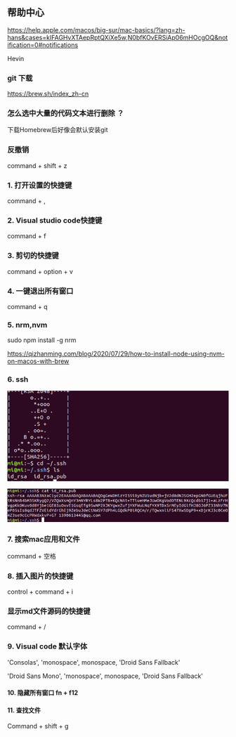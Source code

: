 ## 帮助中心

https://help.apple.com/macos/big-sur/mac-basics/?lang=zh-hans&cases=kIFAGHvXTAepRptQXiXe5w,N0bfKOvERSiAp06mHOcgOQ&notification=0#notifications

Hevin

### git 下载

https://brew.sh/index_zh-cn 

### 怎么选中大量的代码文本进行删除 ？

下载Homebrew后好像会默认安装git

### 反撤销

command + shift + z



### 1. 打开设置的快捷键 

command + ,

### 2. Visual studio code快捷键

command + f

### 3. 剪切的快捷键

command + option + v

### 4. 一键退出所有窗口

command + q

### 5. nrm,nvm

sudo npm install -g nrm

https://qizhanming.com/blog/2020/07/29/how-to-install-node-using-nvm-on-macos-with-brew

### 6. ssh

![](assets/ssh.png)

![](assets/Bdix6H.png)

### 7. 搜索mac应用和文件

command + 空格

### 8. 插入图片的快捷键

control + command + i

### 显示md文件源码的快捷键

command + /

### 9. Visual code 默认字体

'Consolas', 'monospace', monospace, 'Droid Sans Fallback'

'Droid Sans Mono', 'monospace', monospace, 'Droid Sans Fallback'

#### 10. 隐藏所有窗口 fn + f12



#### 11. 查找文件

Command + shift + g
